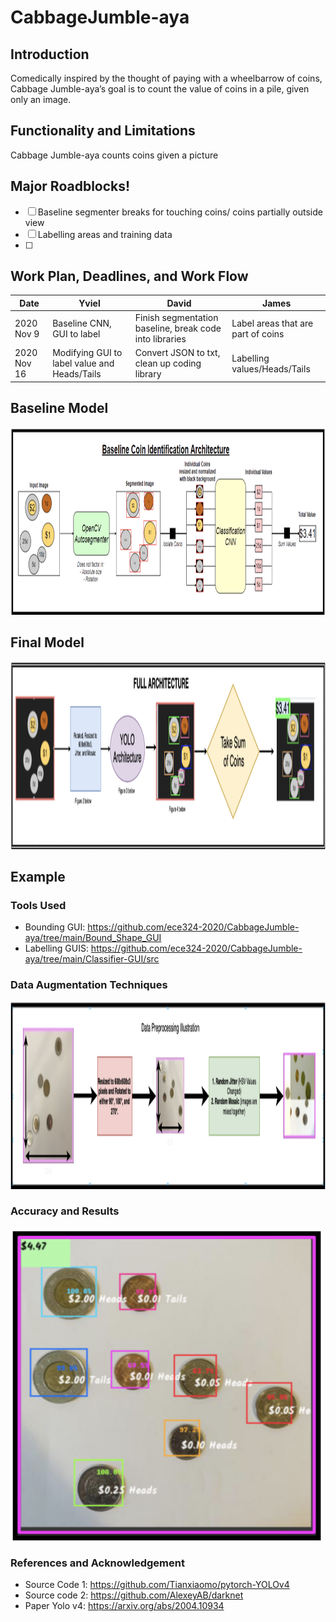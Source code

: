 # CabbageJumble-aya

## Introduction
Comedically inspired by the thought of paying with a wheelbarrow of coins, Cabbage Jumble-aya’s goal is to count the value of coins in a pile, given only an image. 

## Functionality and Limitations
Cabbage Jumble-aya counts coins given a picture

### 

## Major Roadblocks!
-[ ] Baseline segmenter breaks for touching coins/ coins partially outside view
-[ ] Labelling areas and training data
-[ ] 

## Work Plan, Deadlines, and Work Flow
|Date|Yviel|David|James|
|---|---|---|---|
|2020 Nov 9|Baseline CNN, GUI to label|Finish segmentation baseline, break code into libraries|Label areas that are part of coins|
|2020 Nov 16|Modifying GUI to label value and Heads/Tails|Convert JSON to txt, clean up coding library|Labelling values/Heads/Tails|

## Baseline Model
<img src = "https://github.com/ece324-2020/CabbageJumble-aya/blob/main/Images/baseline.png" width = "1000" height = "300">


## Final Model
<img src = "https://github.com/ece324-2020/CabbageJumble-aya/blob/main/Images/Full_arc.png" width = "1000" height = "300">

## Example 


### Tools Used
- Bounding GUI: https://github.com/ece324-2020/CabbageJumble-aya/tree/main/Bound_Shape_GUI
- Labelling GUIS: https://github.com/ece324-2020/CabbageJumble-aya/tree/main/Classifier-GUI/src

### Data Augmentation Techniques
<img src = "https://github.com/ece324-2020/CabbageJumble-aya/blob/main/Images/DataProc.png" width = "1000" height = "300">

### Accuracy and Results
<img src =  "https://github.com/ece324-2020/CabbageJumble-aya/blob/main/Images/Example.png" width = "500" height = "500">


### References and Acknowledgement
- Source Code 1: https://github.com/Tianxiaomo/pytorch-YOLOv4
- Source code 2: https://github.com/AlexeyAB/darknet
- Paper Yolo v4: https://arxiv.org/abs/2004.10934
